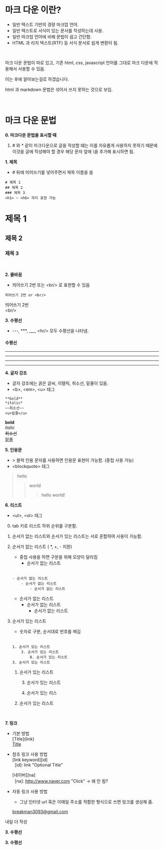 <h1>마크 다운 이란?</h1>

<ul><li>일반 텍스트 기반의 경량 마크업 언어.
    <li>일반 텍스트로 서식이 있는 문서를 작성하는데 사용.
    <li> 일반 마크업 언어에 비해 문법이 쉽고 간단함.
    <li> HTML 과 리치 텍스트(RTF) 등 서식 문서로 쉽게 변환이 됨.
</ul>

<br>

마크 다운 문법이 따로 있고, 기존 html, css, javascript 언어를 그대로 마크 다운에 적용해서 사용할 수 있음.

이는 후에 알아보는걸로 하겠습니다.  

html 과 markdown 문법은 섞어서 쓰지 못하는 것으로 보임.
  
<br>

# 마크 다운 문법 

**0. 마크다운 문법을 표시할 때** 
1. \# 와 \* 같이 마크다운으로 글을 작성할 떄는 이를 자유롭게 사용하지 못하기 때문에 이것을 글에 작성해야 할 경우 해당 문자 앞에 \을 추가해 표시하면 됨. 

**1. 제목**
- \# 뒤에 띄어쓰기를 넣어주면서 제목 이름을 씀
```
# 제목 1
## 제목 2
### 제목 3
<h1> ~ <h6> 까지 표현 가능
```

# 제목 1
## 제목 2
### 제목 3
<br/>

**2. 줄바꿈**
- 띄어쓰기 2번 또는 \<br/> 로 표현할 수 있음

```
띄어쓰기 2번 or <br/>
```

띄어쓰기 2번  
\<br/>

**3. 수평선**
- \---, \***, ___, \<hr/> 모두 수평선을 나타냄.

#### 수평선
---
***
___
<hr/>

**4. 글자 강조**
- 글자 강조에는 굵은 글씨, 이탤릭, 취소선, 밑줄이 있음.
- \<b>, \<em>, \<u> 태그

```
**bold**  
*italic*  
~~취소선~~  
<u>밑줄</u>
```

**bold**  
*italic*  
~~취소선~~  
<u>밑줄</u>

**5. 인용문**
- \> 블럭 인용 문자를 사용하면 인용문 표현이 가능함. (중첩 사용 가능)
- \<blockquote> 태그

> hello
>> world
>>> hello world!

**6. 리스트**
- \<ul>, \<ol> 태그
0. tab 키로 리스트 하위 순위를 구분함.
0. 순서가 없는 리스트와 순서가 있는 리스트는 서로 혼합하여 사용이 가능함.
1. 순서가 없는 리스트 ( *, +, - 지원)
    - 중첩 사용을 하면 구분을 위해 모양이 달라짐
        - 순서가 없는 리스트  
    <br>

    ```
    - 순서가 없는 리스트
        - 순서가 없는 리스트
            - 순서가 없는 리스트
    ```
    
    - 순서가 없는 리스트
        - 순서가 없는 리스트
            - 순서가 없는 리스트
2. 순서가 있는 리스트 
    - 숫자로 구분, 순서대로 번호를 매김

    <br>

    ```
    1. 순서가 있는 리스트
        3. 순서가 있는 리스트
            8. 순서가 있는 리스트
    3. 순서가 있는 리스트
    ```
    1. 순서가 있는 리스트

        3. 순서가 있는 리스트

        8. 순서가 있는 리스
    3. 순서가 있는 리스트

<br>

**7. 링크**
- 기본 방법  
    \[Title](link)  
    [Title](link)
- 참조 링크 사용 방법  
    \[link keyword][id]  
    [id]: link "Optional Title" 

    [네이버][na]  
    [na]: http://www.naver.com "Click" -> 왜 안 됨?
- 자동 링크 사용 방법
    - 그냥 인터넷 url 혹은 이매일 주소를 적합한 형식으로 쓰면 링크를 생성해 줌.

    breakman3093@gmail.com


내일 더 작성

**3. 수평선**



**3. 수평선**